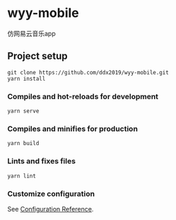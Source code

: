 # wyy-mobile
仿网易云音乐app

## Project setup
```
git clone https://github.com/ddx2019/wyy-mobile.git
yarn install
```

### Compiles and hot-reloads for development
```
yarn serve
```

### Compiles and minifies for production
```
yarn build
```

### Lints and fixes files
```
yarn lint
```

### Customize configuration
See [Configuration Reference](https://cli.vuejs.org/config/).


